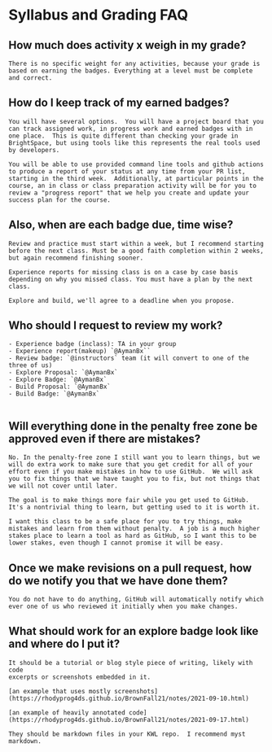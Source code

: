 # Syllabus and Grading FAQ



## How much does activity x weigh in my grade?
```{toggle}
There is no specific weight for any activities, because your grade is based on earning the badges. Everything at a level must be complete and correct. 
```


## How do I keep track of my earned badges?
```{toggle}
You will have several options.  You will have a project board that you can track assigned work, in progress work and earned badges with in one place.  This is quite different than checking your grade in BrightSpace, but using tools like this represents the real tools used by developers. 

You will be able to use provided command line tools and github actions to produce a report of your status at any time from your PR list, starting in the third week.  Additionally, at particular points in the course, an in class or class preparation activity will be for you to review a "progress report" that we help you create and update your success plan for the course.   
```

##  Also, when are each badge due, time wise?
```{toggle}
Review and practice must start within a week, but I recommend starting before the next class. Must be a good faith completion within 2 weeks, but again recommend finishing sooner. 

Experience reports for missing class is on a case by case basis depending on why you missed class. You must have a plan by the next class. 

Explore and build, we'll agree to a deadline when you propose. 
```

## Who should I request to review my work?
```{toggle}
- Experience badge (inclass): TA in your group
- Experience report(makeup) `@AymanBx``
- Review badge: `@instructors` team (it will convert to one of the three of us)
- Explore Proposal: `@AymanBx`
- Explore Badge: `@AymanBx`
- Build Proposal: `@AymanBx`
- Build Badge: `@AymanBx`


```

## Will everything done in the penalty free zone be approved even if there are mistakes?
```{toggle}
No. In the penalty-free zone I still want you to learn things, but we will do extra work to make sure that you get credit for all of your effort even if you make mistakes in how to use GitHub.  We will ask you to fix things that we have taught you to fix, but not things that we will not cover until later.  

The goal is to make things more fair while you get used to GitHub.  It's a nontrivial thing to learn, but getting used to it is worth it.  

I want this class to be a safe place for you to try things, make mistakes and learn from them without penalty.  A job is a much higher stakes place to learn a tool as hard as GitHub, so I want this to be lower stakes, even though I cannot promise it will be easy. 
```

## Once we make revisions on a pull request, how do we notify you that we have done them?
```{toggle}
You do not have to do anything, GitHub will automatically notify which ever one of us who reviewed it initially when you make changes. 
```




## What should work for an explore badge look like and where do I put it?
```{toggle}
It should be a tutorial or blog style piece of writing, likely with code
excerpts or screenshots embedded in it.

[an example that uses mostly screenshots](https://rhodyprog4ds.github.io/BrownFall21/notes/2021-09-10.html)

[an example of heavily annotated code](https://rhodyprog4ds.github.io/BrownFall21/notes/2021-09-17.html)

They should be markdown files in your KWL repo.  I recommend myst markdown.
```

